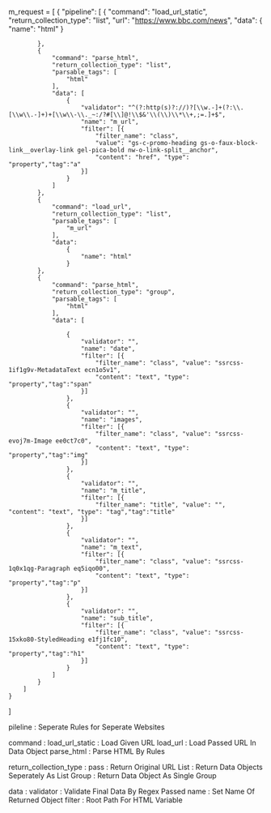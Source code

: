m_request = [
    {
        "pipeline": [
            {
                "command": "load_url_static",
                "return_collection_type": "list",
                "url": "https://www.bbc.com/news",
                "data":
                    {
                        "name": "html"
                    }

            },
            {
                "command": "parse_html",
                "return_collection_type": "list",
                "parsable_tags": [
                    "html"
                ],
                "data": [
                    {
                        "validator": "^(?:http(s)?://)?[\\w.-]+(?:\\.[\\w\\.-]+)+[\\w\\-\\._~:/?#[\\]@!\\$&'\\(\\)\\*\\+,;=.]+$",
                        "name": "m_url",
                        "filter": [{
                            "filter_name": "class",
                            "value": "gs-c-promo-heading gs-o-faux-block-link__overlay-link gel-pica-bold nw-o-link-split__anchor",
                            "content": "href", "type": "property","tag":"a"
                        }]
                    }
                ]
            },
            {
                "command": "load_url",
                "return_collection_type": "list",
                "parsable_tags": [
                    "m_url"
                ],
                "data":
                    {
                        "name": "html"
                    }
            },
            {
                "command": "parse_html",
                "return_collection_type": "group",
                "parsable_tags": [
                    "html"
                ],
                "data": [

                    {
                        "validator": "",
                        "name": "date",
                        "filter": [{
                            "filter_name": "class", "value": "ssrcss-1if1g9v-MetadataText ecn1o5v1",
                            "content": "text", "type": "property","tag":"span"
                        }]
                    },
                    {
                        "validator": "",
                        "name": "images",
                        "filter": [{
                            "filter_name": "class", "value": "ssrcss-evoj7m-Image ee0ct7c0",
                            "content": "text", "type": "property","tag":"img"
                        }]
                    },
                    {
                        "validator": "",
                        "name": "m_title",
                        "filter": [{
                            "filter_name": "title", "value": "", "content": "text", "type": "tag","tag":"title"
                        }]
                    },
                    {
                        "validator": "",
                        "name": "m_text",
                        "filter": [{
                            "filter_name": "class", "value": "ssrcss-1q0x1qg-Paragraph eq5iqo00",
                            "content": "text", "type": "property","tag":"p"
                        }]
                    },
                    {
                        "validator": "",
                        "name": "sub_title",
                        "filter": [{
                            "filter_name": "class", "value": "ssrcss-15xko80-StyledHeading e1fj1fc10",
                            "content": "text", "type": "property","tag":"h1"
                        }]
                    }
                ]
            }
        ]
    }
]






pileline : Seperate Rules for Seperate Websites

command : 
   load_url_static : Load Given URL
   load_url : Load Passed URL In Data Object
   parse_html : Parse HTML By Rules

return_collection_type : 
     pass : Return Original URL
     List : Return Data Objects Seperately As List
     Group : Return Data Object As Single Group

data : 
     validator : Validate Final Data By Regex Passed
     name : Set Name Of Returned Object
     filter : Root Path For HTML Variable